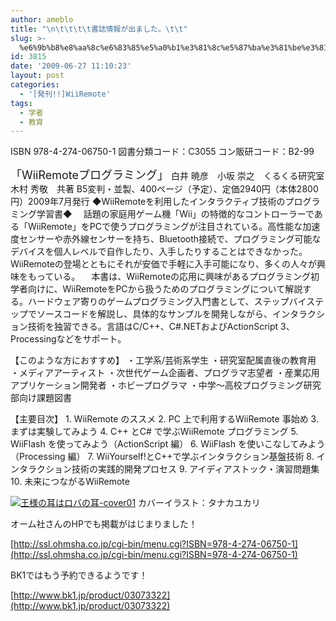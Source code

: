 ```yaml
---
author: ameblo
title: "\n\t\t\t\t書誌情報が出ました。\t\t"
slug: >-
  %e6%9b%b8%e8%aa%8c%e6%83%85%e5%a0%b1%e3%81%8c%e5%87%ba%e3%81%be%e3%81%97%e3%81%9f%e3%80%82
id: 3815
date: '2009-06-27 11:10:23'
layout: post
categories:
  - '[発刊!!]WiiRemote'
tags:
  - 学者
  - 教育
---
```


ISBN 978-4-274-06750-1 図書分類コード：C3055 コン販研コード：B2-99

<font size="4">「WiiRemoteプログラミング」</font> 白井 暁彦　小坂 崇之　くるくる研究室　木村 秀敬　共著 B5変判・並製、400ページ（予定）、定価2940円（本体2800円）2009年7月発行 ◆WiiRemoteを利用したインタラクティブ技術のプログラミング学習書◆ 　話題の家庭用ゲーム機「Wii」の特徴的なコントローラーである「WiiRemote」をPCで使うプログラミングが注目されている。高性能な加速度センサーや赤外線センサーを持ち、Bluetooth接続で、プログラミング可能なデバイスを個人レベルで自作したり、入手したりすることはできなかった。WiiRemoteの登場とともにそれが安価で手軽に入手可能になり、多くの人々が興味をもっている。 　本書は、WiiRemoteの応用に興味があるプログラミング初学者向けに、WiiRemoteをPCから扱うためのプログラミングについて解説する。ハードウェア寄りのゲームプログラミング入門書として、ステップバイステップでソースコードを解説し、具体的なサンプルを開発しながら、インタラクション技術を独習できる。言語はC/C++、C#.NETおよびActionScript 3、Processingなどをサポート。

【このような方におすすめ】 ・工学系/芸術系学生 ・研究室配属直後の教育用 ・メディアアーティスト ・次世代ゲーム企画者、プログラマ志望者 ・産業応用アプリケーション開発者 ・ホビープログラマ ・中学～高校プログラミング研究部向け課題図書

【主要目次】 1\. WiiRemote のススメ 2\. PC 上で利用するWiiRemote 事始め 3\. まずは実験してみよう 4\. C++ とC# で学ぶWiiRemote プログラミング 5\. WiiFlash を使ってみよう（ActionScript 編） 6\. WiiFlash を使いこなしてみよう（Processing 編） 7\. WiiYourself!とC++で学ぶインタラクション基盤技術 8\. インタラクション技術の実践的開発プロセス 9\. アイディアストック・演習問題集 10\. 未来につながるWiiRemote

[![王様の耳はロバの耳-cover01](http://blog-imgs-42.fc2.com/a/k/i/akihikofr/blog_import_4f5651046fdcb.png)](http://blog-imgs-42.fc2.com/a/k/i/akihikofr/blog_import_4f5651046fdcb.png) カバーイラスト：タナカユカリ

オーム社さんのHPでも掲載がはじまりました！

[http://ssl.ohmsha.co.jp/cgi-bin/menu.cgi?ISBN=978-4-274-06750-1](http://ssl.ohmsha.co.jp/cgi-bin/menu.cgi?ISBN=978-4-274-06750-1)

BK1ではもう予約できるようです！

[http://www.bk1.jp/product/03073322](http://www.bk1.jp/product/03073322)